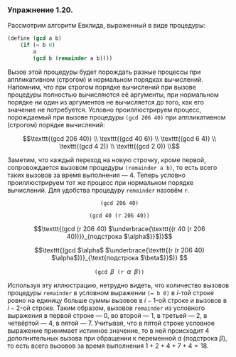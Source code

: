 ### Упражнение 1.20.
Рассмотрим алгоритм Евклида, выраженный в виде процедуры: 
```scheme
(define (gcd a b)
    (if (= b 0)
        a 
        (gcd b (remainder a b))))
```
Вызов этой процедуры будет порождать разные процессы при аппликативном (строгом) и нормальном порядках вычислений. Напомним, что при строгом порядке вычислений при вызове процедуры полностью вычисляются её аргументы, при нормальном порядке ни один из аргументов не вычисляется до того, как его значение не потребуется.
Условно проиллюстрируем процесс, порождаемый при вызове процедуры $\texttt{(gcd 206 40)}$ при аппликативном (строгом) порядке вычислений:
```math
\texttt{(gcd 206 40)} \\
\texttt{(gcd 40 6)} \\
\texttt{(gcd 6 4)} \\
\texttt{(gcd 4 2)} \\
\texttt{(gcd 2 0)} \\
``` 
Заметим, что каждый переход на новую строчку, кроме первой, сопровождается вызовом процедуры $\texttt{(remainder a b)}$, то есть всего таких вызовов за время выполнения &mdash; 4.
Теперь условно проиллюстрируем тот же процесс при нормальном порядке вычислений. Для удобства процедуру $\texttt{remainder}$ назовём $\texttt{r}$.
```math
\texttt{(gcd 206 40)}
```
```math
\texttt{(gcd 40 (r 206 40))} 
```
```math
\texttt{(gcd (r 206 40) $\underbrace{\texttt{(r 40 (r 206 40))}}_{подстрока $\alpha$}}$)}
```
```math
\texttt{(gcd $\alpha$ $\underbrace{\texttt{(r (r 206 40) $\alpha$)}}_{\text{подстрока $\beta$}}$)} 
```
```math
\texttt{(gcd $\beta$ (r $\alpha$ $\beta$))}
```
Используя эту иллюстрацию, нетрудно видеть, что количество вызовов процедуры $\texttt{remainder}$ в условном выражении $\texttt{(= b 0)}$ в $i$-той строке ровно на единицу больше суммы вызовов в $i-1$-ой строке и вызовов в $i-2$-ой строке. Таким образом, вызовов $\texttt{remainder}$ из условного выражения в первой строке &mdash; 0, во второй &mdash; 1, в третьей &mdash; 2, в четвёртой &mdash; 4, в пятой &mdash; 7. Учитывая, что в пятой строке условное выражение принимает истинное значение, то в ней происходит 4 дополнительных вызова при обращении к переменной $a$ (подстрока $\beta$), то есть всего вызовов за время выполнения $1+2+4+7+4=18$.